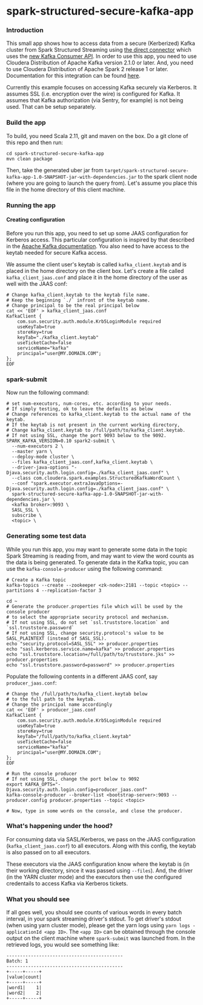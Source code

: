spark-structured-secure-kafka-app
============

### Introduction
This small app shows how to access data from a secure (Kerberized) Kafka cluster from Spark Structured Streaming using [the direct connector](http://spark.apache.org/docs/latest/structured-streaming-kafka-integration.html) which uses the [new Kafka Consumer API](https://kafka.apache.org/documentation/#consumerconfigs). In order to use this app, you need to use Cloudera Distribution of Apache Kafka version 2.1.0 or later. And, you need to use Cloudera Distribution of Apache Spark 2 release 1 or later. Documentation for this integration can be found [here](https://www.cloudera.com/documentation/spark2/latest/topics/spark2_kafka.html).

Currently this example focuses on accessing Kafka securely via Kerberos. It assumes SSL (i.e. encryption over the wire) is configured for Kafka. It assumes that Kafka authorization (via Sentry, for example) is not being used. That can be setup separately.

### Build the app
To build, you need Scala 2.11, git and maven on the box.
Do a git clone of this repo and then run:
```
cd spark-structured-secure-kafka-app
mvn clean package
```
Then, take the generated uber jar from `target/spark-structured-secure-kafka-app-1.0-SNAPSHOT-jar-with-dependencies.jar` to the spark client node (where you are going to launch the query from). Let's assume you place this file in the home directory of this client machine.

### Running the app
#### Creating configuration
Before you run this app, you need to set up some JAAS configuration for Kerberos access. This particular configuration is inspired by that described in the [Apache Kafka documentation](https://kafka.apache.org/documentation/#security_kerberos_sasl_clientconfig). You also need to have access to the keytab needed for secure Kafka access.

We assume the client user's keytab is called `kafka_client.keytab` and is placed in the home directory on the client box. Let's create a file called `kafka_client_jaas.conf` and place it in the home directory of the user as well with the JAAS conf:
```
# Change kafka_client.keytab to the keytab file name.
# Keep the beginning `./` infront of the keytab name. 
# Change principal to be the real principal below
cat << 'EOF' > kafka_client_jaas.conf
KafkaClient {
    com.sun.security.auth.module.Krb5LoginModule required
    useKeyTab=true
    storeKey=true
    keyTab="./kafka_client.keytab"
    useTicketCache=false
    serviceName="kafka"
    principal="user@MY.DOMAIN.COM";
};
EOF
```

### spark-submit
Now run the following command:
```
# set num-executors, num-cores, etc. according to your needs.
# If simply testing, ok to leave the defaults as below
# Change references to kafka_client.keytab to the actual name of the keytab.
# If the keytab is not present in the current working directory,
# Change kafka_client.keytab to /full/path/to/kafka_client.keytab.
# If not using SSL, change the port 9093 below to the 9092.
SPARK_KAFKA_VERSION=0.10 spark2-submit \
  --num-executors 2 \
  --master yarn \
  --deploy-mode cluster \
  --files kafka_client_jaas.conf,kafka_client.keytab \
  --driver-java-options "-Djava.security.auth.login.config=./kafka_client_jaas.conf" \
  --class com.cloudera.spark.examples.StructuredKafkaWordCount \
  --conf "spark.executor.extraJavaOptions=-Djava.security.auth.login.config=./kafka_client_jaas.conf" \
  spark-structured-secure-kafka-app-1.0-SNAPSHOT-jar-with-dependencies.jar \
  <kafka broker>:9093 \
  SASL_SSL \
  subscribe \
  <topic> \
```

### Generating some test data
While you run this app, you may want to generate some data in the topic Spark Streaming is reading from, and may want to view the word counts as the data is being generated. To generate data in the Kafka topic, you can use the `kafka-console-producer` using the following command:
```
# Create a Kafka topic
kafka-topics --create --zookeeper <zk-node>:2181 --topic <topic> --partitions 4 --replication-factor 3

cd ~
# Generate the producer.properties file which will be used by the console producer
# to select the appropriate security protocol and mechanism.
# If not using SSL, do not set `ssl.truststore.location` and `ssl.truststore.password` 
# If not using SSL, change security.protocol's value to be SASL_PLAINTEXT (instead of SASL_SSL).
echo "security.protocol=SASL_SSL" >> producer.properties
echo "sasl.kerberos.service.name=kafka" >> producer.properties
echo "ssl.truststore.location=/full/path/to/truststore.jks" >> producer.properties
echo "ssl.truststore.password=password" >> producer.properties
```
Populate the following contents in a different JAAS conf, say `producer_jaas.conf`:
```
# Change the /full/path/to/kafka_client.keytab below
# to the full path to the keytab.
# Change the principal name accordingly
cat << 'EOF' > producer_jaas.conf
KafkaClient {
    com.sun.security.auth.module.Krb5LoginModule required
    useKeyTab=true
    storeKey=true
    keyTab="/full/path/to/kafka_client.keytab"
    useTicketCache=false
    serviceName="kafka"
    principal="user@MY.DOMAIN.COM";
}; 
EOF
```

```
# Run the console producer
# If not using SSL, change the port below to 9092
export KAFKA_OPTS="-Djava.security.auth.login.config=producer_jaas.conf"
kafka-console-producer --broker-list <bootstrap-server>:9093 --producer.config producer.properties --topic <topic>

# Now, type in some words on the console, and close the producer.
```

### What's happening under the hood?
For consuming data via SASL/Kerberos, we pass on the JAAS configuration (`kafka_client_jaas.conf`) to all executors. Along with this config, the keytab is also passed on to all executors.

These executors via the JAAS configuration know where the keytab is (in their working directory, since it was passed using `--files`). And, the driver (in the YARN cluster mode) and the executors then use the configured credentails to access Kafka via Kerberos tickets.

### What you should see
If all goes well, you should see counts of various words in every batch interval, in your spark streaming driver's stdout. To get driver's stdout (when using yarn cluster mode), please get the yarn logs using `yarn logs -applicationId <app ID>`. The `<app ID>` can be obtained through the console output on the client machine where `spark-submit` was launched from. In the retrieved logs, you would see something like:
```
-------------------------------------------
Batch: 1
-------------------------------------------
+-----+-----+
|value|count|
+-----+-----+
|word1|    1|
|word2|    2|
+-----+-----+
```
